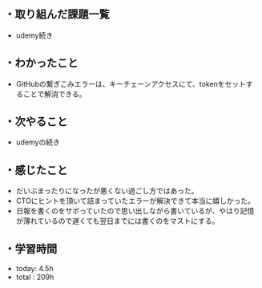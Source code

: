 ## ・取り組んだ課題一覧
- udemy続き
## ・わかったこと
- GitHubの繋ぎこみエラーは、キーチェーンアクセスにて、tokenをセットすることで解消できる。


## ・次やること
- udemyの続き


## ・感じたこと
- だいぶまったりになったが悪くない過ごし方ではあった。
- CTOにヒントを頂いて詰まっていたエラーが解決できて本当に嬉しかった。
- 日報を書くのをサボっていたので思い出しながら書いているが、やはり記憶が薄れているので遅くても翌日までには書くのをマストにする。

## ・学習時間
- today:   4.5h
- total  : 209h